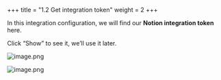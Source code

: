 +++
title = "1.2 Get integration token"
weight = 2
+++


In this integration configuration, we will find our **Notion integration token** here.


Click “Show” to see it, we’ll use it later.


![image.png](/images/002-ii-level-1-notion-to-md/001-1-setup-notion-integration/5-524772-image.png)


![image.png](/images/002-ii-level-1-notion-to-md/001-1-setup-notion-integration/5-752262-image.png)


